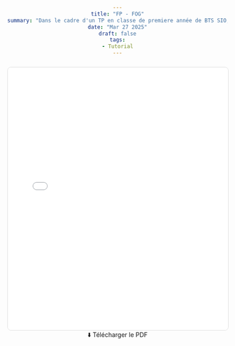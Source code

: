 ```yaml
---
title: "FP - FOG"
summary: "Dans le cadre d'un TP en classe de premiere année de BTS SIO, j'ai pu réaliser cette fiche de procédure sur le fonctionnement et la configuration de FOG."
date: "Mar 27 2025"
draft: false
tags:
- Tutorial
---
```


<html>
<head>
    <style>
        body {
            margin: 0;
            padding: 20px;
            text-align: center;
        }
        .preview-container {
            width: 100%;
            max-width: 1200px;
            margin: 0 auto;
        }
        embed {
            border: 1px solid #ddd;
            border-radius: 8px;
            margin-top: 10px;
            width: 100%;
            height: 600px;
        }
        a {
            display: inline-block;
            text-decoration: none;
            border-radius: 5px;
            transition: background 0.3s;
        }
    </style>
</head>
<body>
    <main>
        <div class="preview-container">
            <embed src="/FP/SNIPE-IT-FP.pdf" type="application/pdf" />
        </div>
        <section>
            <a href="/FP/SNIPE-IT FP.pdf" download>⬇️ Télécharger le PDF</a>
        </section>
    </main>
</body>
</html>